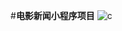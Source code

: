 #**电影新闻小程序项目**
![c](https://cdn2.jianshu.io/assets/web/qingteng-be381813e92784a4c01c608834f76eb2.png)
